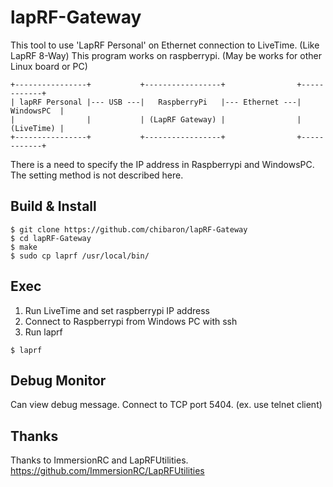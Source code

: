 # lapRF-Gateway

This tool to use 'LapRF Personal' on Ethernet connection to LiveTime. (Like LapRF 8-Way)
This program works on raspberrypi. 
(May be works for other Linux board or PC)

```
+----------------+           +-----------------+                +------------+
| lapRF Personal |--- USB ---|   RaspberryPi   |--- Ethernet ---| WindowsPC  |
|                |           | (LapRF Gateway) |                | (LiveTime) |
+----------------+           +-----------------+                +------------+
```
There is a need to specify the IP address in Raspberrypi and WindowsPC. The setting method is not described here.


## Build & Install
```
$ git clone https://github.com/chibaron/lapRF-Gateway
$ cd lapRF-Gateway
$ make
$ sudo cp laprf /usr/local/bin/
```

## Exec
1. Run LiveTime and set raspberrypi IP address
1. Connect to Raspberrypi from Windows PC with ssh
2. Run laprf
```
$ laprf
```

## Debug Monitor
Can view debug message.
Connect to TCP port 5404. (ex. use telnet client)

## Thanks
Thanks to ImmersionRC and LapRFUtilities.
https://github.com/ImmersionRC/LapRFUtilities

